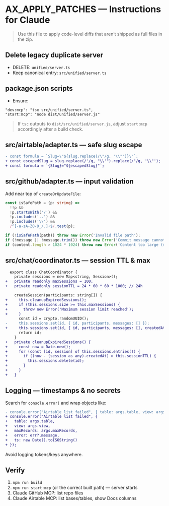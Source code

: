# AX_APPLY_PATCHES — Instructions for Claude

> Use this file to apply code-level diffs that aren’t shipped as full files in the zip.

## Delete legacy duplicate server
- DELETE: `unified/server.ts`
- Keep canonical entry: `src/unified/server.ts`

## package.json scripts
- Ensure:
```
"dev:mcp": "tsx src/unified/server.ts",
"start:mcp": "node dist/unified/server.js"
```
> If `tsc` outputs to `dist/src/unified/server.js`, adjust `start:mcp` accordingly after a build check.

## src/airtable/adapter.ts — safe slug escape
```diff
- const formula = `Slug=\"${slug.replace(/\"/g, '\\"')}\"`;
+ const escapedSlug = slug.replace(/'/g, "\\'").replace(/"/g, '\\"');
+ const formula = `{Slug}="${escapedSlug}"`;
```

## src/github/adapter.ts — input validation
Add near top of `createOrUpdateFile`:
```ts
const isSafePath = (p: string) =>
  !!p &&
  !p.startsWith('/') &&
  !p.includes('..') &&
  !p.includes('\\') &&
  /^[-a-zA-Z0-9_/.]+$/.test(p);

if (!isSafePath(path)) throw new Error('Invalid file path');
if (!message || !message.trim()) throw new Error('Commit message cannot be empty');
if (content.length > 1024 * 1024) throw new Error('Content too large (max 1MB)');
```

## src/chat/coordinator.ts — session TTL & max
```diff
  export class ChatCoordinator {
    private sessions = new Map<string, Session>();
+   private readonly maxSessions = 100;
+   private readonly sessionTTL = 24 * 60 * 60 * 1000; // 24h

    createSession(participants: string[]) {
+     this.cleanupExpiredSessions();
+     if (this.sessions.size >= this.maxSessions) {
+       throw new Error('Maximum session limit reached');
+     }
      const id = crypto.randomUUID();
-     this.sessions.set(id, { id, participants, messages: [] });
+     this.sessions.set(id, { id, participants, messages: [], createdAt: Date.now() });
      return id;
    }
+   private cleanupExpiredSessions() {
+     const now = Date.now();
+     for (const [id, session] of this.sessions.entries()) {
+       if ((now - (session as any).createdAt) > this.sessionTTL) {
+         this.sessions.delete(id);
+       }
+     }
+   }
```

## Logging — timestamps & no secrets
Search for `console.error(` and wrap objects like:
```diff
- console.error("Airtable list failed", { table: args.table, view: args.view, maxRecords: args.maxRecords, error: err?.message });
+ console.error("Airtable list failed", {
+   table: args.table,
+   view: args.view,
+   maxRecords: args.maxRecords,
+   error: err?.message,
+   ts: new Date().toISOString()
+ });
```
Avoid logging tokens/keys anywhere.

## Verify
1. `npm run build`
2. `npm run start:mcp` (or the correct built path) — server starts
3. Claude GitHub MCP: list repo files
4. Claude Airtable MCP: list bases/tables, show Docs columns
